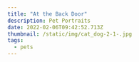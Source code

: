 ```yaml
---
title: "At the Back Door"
description: Pet Portraits
date: 2022-02-06T09:42:52.713Z
thumbnail: /static/img/cat_dog-2-1-.jpg
tags:
  - pets
---
```

